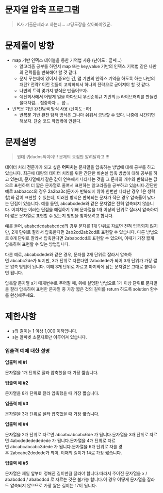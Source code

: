 # 문자열 압축 프로그램
> K사 기출문제라고 하는데... 코딩도장을 찾아봐야겠군.

# 문제풀이 방향
- map 기반 인덱스 테이블을 통한 기억법 사용 (난이도 : 글쎄...)
    - 알고리즘 공부를 하면서 map 또는 key,value 기반의 인덱스 기억법 같은 나만의 전략들을 반복해야 할 것 같다.
    - 문제 푸는데에 있어서 중요한 건, 맵 기반의 인덱스 기억을 하도록 하는 나만의 패턴? 전략? 이런 것들이 고착화되서 하나의 전략으로 굳어져야 할 것 같다.
    - 나만의 트릭 몇가지 방식은 만들어보자.
    - 예전회사에서 어떻게 일을 하다보니 우선순위큐 기반의 js 라이브러리를 만들었을때처럼... 집중하자 ... 씁...
- 반복문 기반 완전탐색 방식 사용 (난이도 : 하)
    - 반복문 기반 완전 탐색 방식은 그나마 쉬워서 금방할 수 있다. 나중에 시간되면 해보자. 단순 코드 작업밖에 안된다.

# 문제설명
> 뭔데 귀dudns척이야!!! 문제의 요점만 알려달라고 !!!  

데이터 처리 전문가가 되고 싶은 **어피치**는 문자열을 압축하는 방법에 대해 공부를 하고 있습니다. 최근에 대량의 데이터 처리를 위한 간단한 비손실 압축 방법에 대해 공부를 하고 있는데, 문자열에서 같은 값이 연속해서 나타나는 것을 그 문자의 개수와 반복되는 값으로 표현하여 더 짧은 문자열로 줄여서 표현하는 알고리즘을 공부하고 있습니다.간단한 예로 aabbaccc의 경우 2a2ba3c(문자가 반복되지 않아 한번만 나타난 경우 1은 생략함)와 같이 표현할 수 있는데, 이러한 방식은 반복되는 문자가 적은 경우 압축률이 낮다는 단점이 있습니다. 예를 들면, abcabcdede와 같은 문자열은 전혀 압축되지 않습니다. 어피치는 이러한 단점을 해결하기 위해 문자열을 1개 이상의 단위로 잘라서 압축하여 더 짧은 문자열로 표현할 수 있는지 방법을 찾아보려고 합니다.  
  
예를 들어, ababcdcdababcdcd의 경우 문자를 1개 단위로 자르면 전혀 압축되지 않지만, 2개 단위로 잘라서 압축한다면 2ab2cd2ab2cd로 표현할 수 있습니다. 다른 방법으로 8개 단위로 잘라서 압축한다면 2ababcdcd로 표현할 수 있으며, 이때가 가장 짧게 압축하여 표현할 수 있는 방법입니다.  
  
다른 예로, abcabcdede와 같은 경우, 문자를 2개 단위로 잘라서 압축하면 abcabc2de가 되지만, 3개 단위로 자른다면 2abcdede가 되어 3개 단위가 가장 짧은 압축 방법이 됩니다. 이때 3개 단위로 자르고 마지막에 남는 문자열은 그대로 붙여주면 됩니다.  
  
압축할 문자열 s가 매개변수로 주어질 때, 위에 설명한 방법으로 1개 이상 단위로 문자열을 잘라 압축하여 표현한 문자열 중 가장 짧은 것의 길이를 return 하도록 solution 함수를 완성해주세요.  

# 제한사항
- s의 길이는 1 이상 1,000 이하입니다.
- s는 알파벳 소문자로만 이루어져 있습니다.

### **입출력 예에 대한 설명**

**입출력 예 #1**

문자열을 1개 단위로 잘라 압축했을 때 가장 짧습니다.

**입출력 예 #2**

문자열을 8개 단위로 잘라 압축했을 때 가장 짧습니다.

**입출력 예 #3**

문자열을 3개 단위로 잘라 압축했을 때 가장 짧습니다.

**입출력 예 #4**

문자열을 2개 단위로 자르면 abcabcabcabc6de 가 됩니다.문자열을 3개 단위로 자르면 4abcdededededede 가 됩니다.문자열을 4개 단위로 자르면 abcabcabcabc3dede 가 됩니다.문자열을 6개 단위로 자를 경우 2abcabc2dedede가 되며, 이때의 길이가 14로 가장 짧습니다.

**입출력 예 #5**

문자열은 제일 앞부터 정해진 길이만큼 잘라야 합니다.따라서 주어진 문자열을 x / ababcdcd / ababcdcd 로 자르는 것은 불가능 합니다.이 경우 어떻게 문자열을 잘라도 압축되지 않으므로 가장 짧은 길이는 17이 됩니다.